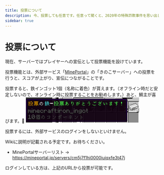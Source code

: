 ```yaml
---
title: 投票について
description: 今、投票しても任意です。任意って聞くと、2020年の特殊詐欺事件を思い出しますね。
sidebar: true
---
```

# 投票について
現在、サーバーではプレイヤーへの宣伝として投票機能を設けています。

投票機能とは、外部サービス「[MinePortal](https://mineportal.jp/servers/cm5j7f1hi0000iuiqxfe3t47j)」の「きのこサーバー」への投票を行うと、スコアが上がり、宣伝につながることです。

投票すると、鉄インゴット1個（名称に着色）が貰えます。（オフライン時だと安定しないので、オンライン時に投票することをお勧めします。）あと、鯖主が喜びます。🎉
![vote_IronIngot](../images/voteiron_ingot.png)

投票するには、外部サービスのログインをしないといけません。

Wikiに説明が記載される予定です。お待ちください。

- MinePortalサーバーリスト → https://mineportal.jp/servers/cm5j7f1hi0000iuiqxfe3t47j

ログインしている方は、上記のURLから投票が可能です。